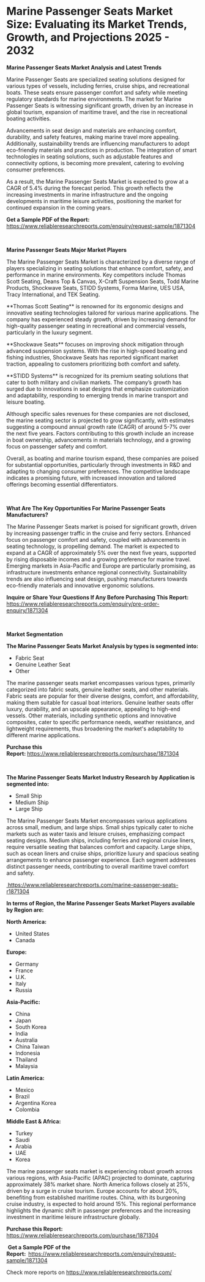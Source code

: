 <p><h1>Marine Passenger Seats Market Size: Evaluating its Market Trends, Growth, and Projections 2025 - 2032</h1></p><p><strong>Marine Passenger Seats Market Analysis and Latest Trends</strong></p>
<p><p>Marine Passenger Seats are specialized seating solutions designed for various types of vessels, including ferries, cruise ships, and recreational boats. These seats ensure passenger comfort and safety while meeting regulatory standards for marine environments. The market for Marine Passenger Seats is witnessing significant growth, driven by an increase in global tourism, expansion of maritime travel, and the rise in recreational boating activities. </p><p>Advancements in seat design and materials are enhancing comfort, durability, and safety features, making marine travel more appealing. Additionally, sustainability trends are influencing manufacturers to adopt eco-friendly materials and practices in production. The integration of smart technologies in seating solutions, such as adjustable features and connectivity options, is becoming more prevalent, catering to evolving consumer preferences. </p><p>As a result, the Marine Passenger Seats Market is expected to grow at a CAGR of 5.4% during the forecast period. This growth reflects the increasing investments in marine infrastructure and the ongoing developments in maritime leisure activities, positioning the market for continued expansion in the coming years.</p></p>
<p><strong>Get a Sample PDF of the Report:&nbsp;</strong> <a href="https://www.reliableresearchreports.com/enquiry/request-sample/1871304?utm_campaign=2797&utm_medium=2&utm_source=Github&utm_content=ia&utm_term=05042025&utm_id=marine-passenger-seats">https://www.reliableresearchreports.com/enquiry/request-sample/1871304</a></p>
<p>&nbsp;</p>
<p><strong>Marine Passenger Seats Major Market Players</strong></p>
<p><p>The Marine Passenger Seats Market is characterized by a diverse range of players specializing in seating solutions that enhance comfort, safety, and performance in marine environments. Key competitors include Thomas Scott Seating, Deans Top & Canvas, X-Craft Suspension Seats, Todd Marine Products, Shockwave Seats, STIDD Systems, Forma Marine, UES USA, Tracy International, and TEK Seating.</p><p>**Thomas Scott Seating** is renowned for its ergonomic designs and innovative seating technologies tailored for various marine applications. The company has experienced steady growth, driven by increasing demand for high-quality passenger seating in recreational and commercial vessels, particularly in the luxury segment.</p><p>**Shockwave Seats** focuses on improving shock mitigation through advanced suspension systems. With the rise in high-speed boating and fishing industries, Shockwave Seats has reported significant market traction, appealing to customers prioritizing both comfort and safety.</p><p>**STIDD Systems** is recognized for its premium seating solutions that cater to both military and civilian markets. The company’s growth has surged due to innovations in seat designs that emphasize customization and adaptability, responding to emerging trends in marine transport and leisure boating.</p><p>Although specific sales revenues for these companies are not disclosed, the marine seating sector is projected to grow significantly, with estimates suggesting a compound annual growth rate (CAGR) of around 5-7% over the next five years. Factors contributing to this growth include an increase in boat ownership, advancements in materials technology, and a growing focus on passenger safety and comfort.</p><p>Overall, as boating and marine tourism expand, these companies are poised for substantial opportunities, particularly through investments in R&D and adapting to changing consumer preferences. The competitive landscape indicates a promising future, with increased innovation and tailored offerings becoming essential differentiators.</p></p>
<p>&nbsp;</p>
<p><strong>What Are The Key Opportunities For Marine Passenger Seats Manufacturers?</strong></p>
<p><p>The Marine Passenger Seats market is poised for significant growth, driven by increasing passenger traffic in the cruise and ferry sectors. Enhanced focus on passenger comfort and safety, coupled with advancements in seating technology, is propelling demand. The market is expected to expand at a CAGR of approximately 5% over the next five years, supported by rising disposable incomes and a growing preference for marine travel. Emerging markets in Asia-Pacific and Europe are particularly promising, as infrastructure investments enhance regional connectivity. Sustainability trends are also influencing seat design, pushing manufacturers towards eco-friendly materials and innovative ergonomic solutions.</p></p>
<p><strong>Inquire or Share Your Questions If Any Before Purchasing This Report:</strong> <a href="https://www.reliableresearchreports.com/enquiry/pre-order-enquiry/1871304?utm_campaign=2797&utm_medium=2&utm_source=Github&utm_content=ia&utm_term=05042025&utm_id=marine-passenger-seats">https://www.reliableresearchreports.com/enquiry/pre-order-enquiry/1871304</a></p>
<p>&nbsp;</p>
<p><strong>Market Segmentation</strong></p>
<p><strong>The Marine Passenger Seats Market Analysis by types is segmented into:</strong></p>
<p><ul><li>Fabric Seat</li><li>Genuine Leather Seat</li><li>Other</li></ul></p>
<p><p>The marine passenger seats market encompasses various types, primarily categorized into fabric seats, genuine leather seats, and other materials. Fabric seats are popular for their diverse designs, comfort, and affordability, making them suitable for casual boat interiors. Genuine leather seats offer luxury, durability, and an upscale appearance, appealing to high-end vessels. Other materials, including synthetic options and innovative composites, cater to specific performance needs, weather resistance, and lightweight requirements, thus broadening the market's adaptability to different marine applications.</p></p>
<p><strong>Purchase this Report:&nbsp;</strong><a href="https://www.reliableresearchreports.com/purchase/1871304?utm_campaign=2797&utm_medium=2&utm_source=Github&utm_content=ia&utm_term=05042025&utm_id=marine-passenger-seats">https://www.reliableresearchreports.com/purchase/1871304</a></p>
<p>&nbsp;</p>
<p><strong>The Marine Passenger Seats Market Industry Research by Application is segmented into:</strong></p>
<p><ul><li>Small Ship</li><li>Medium Ship</li><li>Large Ship</li></ul></p>
<p><p>The Marine Passenger Seats Market encompasses various applications across small, medium, and large ships. Small ships typically cater to niche markets such as water taxis and leisure cruises, emphasizing compact seating designs. Medium ships, including ferries and regional cruise liners, require versatile seating that balances comfort and capacity. Large ships, such as ocean liners and cruise ships, prioritize luxury and spacious seating arrangements to enhance passenger experience. Each segment addresses distinct passenger needs, contributing to overall maritime travel comfort and safety.</p></p>
<p><a href="https://www.reliableresearchreports.com/marine-passenger-seats-r1871304?utm_campaign=2797&utm_medium=2&utm_source=Github&utm_content=ia&utm_term=05042025&utm_id=marine-passenger-seats">&nbsp;https://www.reliableresearchreports.com/marine-passenger-seats-r1871304</a></p>
<p><strong>In terms of Region, the Marine Passenger Seats Market Players available by Region are:</strong></p>
<p>
    <p> <strong> North America: </strong>
        <ul>
            <li>United States</li>
            <li>Canada</li>
        </ul>
        </p> 
    <p> <strong> Europe: </strong>
        <ul>
            <li>Germany</li>
            <li>France</li>
            <li>U.K.</li>
            <li>Italy</li>
            <li>Russia</li>
        </ul>
        </p> 
    <p> <strong> Asia-Pacific: </strong>
        <ul>
            <li>China</li>
            <li>Japan</li>
            <li>South Korea</li>
            <li>India</li>
            <li>Australia</li>
            <li>China Taiwan</li>
            <li>Indonesia</li>
            <li>Thailand</li>
            <li>Malaysia</li>
        </ul>
        </p> 
    <p> <strong> Latin America: </strong>
        <ul>
            <li>Mexico</li>
            <li>Brazil</li>
            <li>Argentina Korea</li>
            <li>Colombia</li>
        </ul>
        </p> 
    <p> <strong> Middle East & Africa: </strong>
        <ul>
            <li>Turkey</li>
            <li>Saudi</li>
            <li>Arabia</li>
            <li>UAE</li>
            <li>Korea</li>
        </ul>
    </p>
    </p>
<p><p>The marine passenger seats market is experiencing robust growth across various regions, with Asia-Pacific (APAC) projected to dominate, capturing approximately 38% market share. North America follows closely at 25%, driven by a surge in cruise tourism. Europe accounts for about 20%, benefiting from established maritime routes. China, with its burgeoning cruise industry, is expected to hold around 15%. This regional performance highlights the dynamic shift in passenger preferences and the increasing investment in maritime leisure infrastructure globally.</p></p>
<p><strong>Purchase this Report: </strong><a href="https://www.reliableresearchreports.com/purchase/1871304?utm_campaign=2797&utm_medium=2&utm_source=Github&utm_content=ia&utm_term=05042025&utm_id=marine-passenger-seats">https://www.reliableresearchreports.com/purchase/1871304</a></p>
<p>&nbsp;<strong>Get a Sample PDF of the Report:&nbsp;&nbsp;</strong><a href="https://www.reliableresearchreports.com/enquiry/request-sample/1871304?utm_campaign=2797&utm_medium=2&utm_source=Github&utm_content=ia&utm_term=05042025&utm_id=marine-passenger-seats">https://www.reliableresearchreports.com/enquiry/request-sample/1871304</a></p>
<p><strong></strong></p>
<p>Check more reports on <a href="https://www.reliableresearchreports.com/?utm_campaign=2797&utm_medium=2&utm_source=Github&utm_content=ia&utm_term=05042025&utm_id=marine-passenger-seats">https://www.reliableresearchreports.com/</a></p>